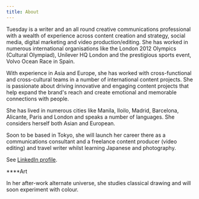```yaml
---
title: About
---
```


Tuesday is a writer and an all round creative communications professional with a wealth of experience across content creation and strategy, social media, digital marketing and video production/editing. She has worked in numerous international organisations like the London 2012 Olympics (Cultural Olympiad), Unilever HQ London and the prestigious sports event, Volvo Ocean Race in Spain. 

With experience in Asia and Europe, she has worked with cross-functional and cross-cultural teams in a number of international content projects. She is passionate about driving innovative and engaging content projects that help expand the brand's reach and create emotional and memorable connections with people. 

She has lived in numerous cities like Manila, Iloilo, Madrid, Barcelona, Alicante, Paris and London and speaks a number of languages. She considers herself both Asian and European. 

Soon to be based in Tokyo, she will launch her career there as a communications consultant and a freelance content producer (video editing) and travel writer whilst learning Japanese and photography.

See [LinkedIn profile](http://linkedin.com/in/tuesdaygutz).

****Art

In her after-work alternate universe, she studies classical drawing and will soon experiment with colour.



